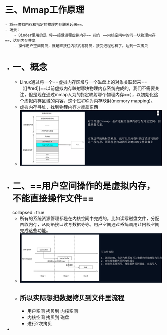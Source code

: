 # 三、Mmap工作原理
	- 将==虚拟内存和指定的物理内存联系起来==。
	- 场景：
		- Binder里用的是 将==接受进程虚拟内存== 指向 ==内核空间中的同一块物理内存==，达到内存共享
		- 操作用户空间拷贝，就是直接往内核内存拷贝，接受进程也有了。达到一次拷贝
- # 一、概念
	- Linux通过将一个==虚拟内存区域与一个磁盘上的对象关联起来==（[[#red]]==以前虚拟内存映射哪块物理内存系统完成的，我们不需要关注，但是现在通过mmap人为的指定映射哪个物理内存==），以初始化这个虚拟内存区域的内容，这个过程称为内存映射(memory mapping)。
	- 虚拟内存寻址，找到物理内存才能拿东西
	- ![image.png](../assets/image_1688280257396_0.png)
- # 二、==用户空间操作的是虚拟内存，不能直接操作文件==
  collapsed:: true
	- 所有的系统资源管理都是在内核空间中完成的。比如读写磁盘文件，分配回收内存，从网络接口读写数据等等。用户空间通过系统调用让内核空间完成这些功能。
	- ![image.png](../assets/image_1688280327845_0.png)
	- ## 所以实际想把数据拷贝到文件里流程
		- 用户空间 拷贝到 内核空间
		- 内核空间  拷贝到 磁盘
		- 进行2次拷贝
-